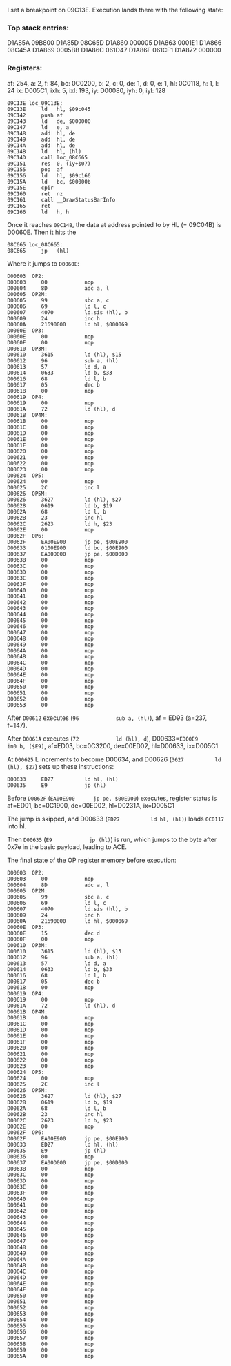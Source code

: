 I set a breakpoint on 09C13E. Execution lands there with the following state:

### Top stack entries:
D1A85A 09B800
D1A85D 08C65D
D1A860 000005
D1A863 0001E1
D1A866 08C45A
D1A869 0005BB
D1A86C 061D47
D1A86F 061CF1
D1A872 000000

### Registers:
af: 254, a: 2, f: 84,
bc: 0C0200, b: 2, c: 0,
de: 1, d: 0, e: 1,
hl: 0C0118, h: 1, l: 24
ix: D005C1, ixh: 5, ixl: 193,
iy: D00080, iyh: 0, iyl: 128

```
09C13E loc_09C13E:
09C13E     ld	hl, $09c045
09C142     push	af
09C143     ld	de, $000000
09C147     ld	e, a
09C148     add	hl, de
09C149     add	hl, de
09C14A     add	hl, de
09C14B     ld	hl, (hl)
09C14D     call	loc_08C665
09C151     res	0, (iy+$07)
09C155     pop	af
09C156     ld	hl, $09c166
09C15A     ld	bc, $00000b
09C15E     cpir
09C160     ret	nz
09C161     call	__DrawStatusBarInfo
09C165     ret
09C166     ld	h, h
```

Once it reaches `09C14B`, the data at address pointed to by HL (= 09C04B) is D0060E. Then it hits the

```
08C665 loc_08C665:
08C665     jp	(hl)
```

Where it jumps to `D0060E`:

```
D00603  OP2:
D00603     00            nop
D00604     8D            adc a, l
D00605  OP2M:
D00605     99            sbc a, c
D00606     69            ld l, c
D00607     4070          ld.sis (hl), b
D00609     24            inc h
D0060A     21690000      ld hl, $000069
D0060E  OP3:
D0060E     00            nop
D0060F     00            nop
D00610  OP3M:
D00610     3615          ld (hl), $15
D00612     96            sub a, (hl)
D00613     57            ld d, a
D00614     0633          ld b, $33
D00616     68            ld l, b
D00617     05            dec b
D00618     00            nop
D00619  OP4:
D00619     00            nop
D0061A     72            ld (hl), d
D0061B  OP4M:
D0061B     00            nop
D0061C     00            nop
D0061D     00            nop
D0061E     00            nop
D0061F     00            nop
D00620     00            nop
D00621     00            nop
D00622     00            nop
D00623     00            nop
D00624  OP5:
D00624     00            nop
D00625     2C            inc l
D00626  OP5M:
D00626     3627          ld (hl), $27
D00628     0619          ld b, $19
D0062A     68            ld l, b
D0062B     23            inc hl
D0062C     2623          ld h, $23
D0062E     00            nop
D0062F  OP6:
D0062F     EA00E900      jp pe, $00E900
D00633     0100E900      ld bc, $00E900
D00637     EA00D000      jp pe, $00D000
D0063B     00            nop
D0063C     00            nop
D0063D     00            nop
D0063E     00            nop
D0063F     00            nop
D00640     00            nop
D00641     00            nop
D00642     00            nop
D00643     00            nop
D00644     00            nop
D00645     00            nop
D00646     00            nop
D00647     00            nop
D00648     00            nop
D00649     00            nop
D0064A     00            nop
D0064B     00            nop
D0064C     00            nop
D0064D     00            nop
D0064E     00            nop
D0064F     00            nop
D00650     00            nop
D00651     00            nop
D00652     00            nop
D00653     00            nop
```

After `D00612` executes (`96            sub a, (hl)`), af = ED93 (a=237, f=147).

After `D0061A` executes (`72            ld (hl), d`), D00633=`ED00E9        in0 b, ($E9)`, af=ED03, bc=0C3200, de=00ED02, hl=D00633, ix=D005C1

At `D00625` L increments to become D00634, and D00626 (`3627          ld (hl), $27`) sets up these instructions:

```
D00633     ED27          ld hl, (hl)
D00635     E9            jp (hl)
```

Before `D0062F` (`EA00E900      jp pe, $00E900`) executes, register status is af=ED01, bc=0C1900, de=00ED02, hl=D0231A, ix=D005C1

The jump is skipped, and D00633 (`ED27          ld hl, (hl)`) loads `0C0117` into hl.

Then `D00635` (`E9            jp (hl)`) is run, which jumps to the byte after 0x7e in the basic payload, leading to ACE.

The final state of the OP register memory before execution:

```
D00603  OP2:
D00603     00            nop
D00604     8D            adc a, l
D00605  OP2M:
D00605     99            sbc a, c
D00606     69            ld l, c
D00607     4070          ld.sis (hl), b
D00609     24            inc h
D0060A     21690000      ld hl, $000069
D0060E  OP3:
D0060E     15            dec d
D0060F     00            nop
D00610  OP3M:
D00610     3615          ld (hl), $15
D00612     96            sub a, (hl)
D00613     57            ld d, a
D00614     0633          ld b, $33
D00616     68            ld l, b
D00617     05            dec b
D00618     00            nop
D00619  OP4:
D00619     00            nop
D0061A     72            ld (hl), d
D0061B  OP4M:
D0061B     00            nop
D0061C     00            nop
D0061D     00            nop
D0061E     00            nop
D0061F     00            nop
D00620     00            nop
D00621     00            nop
D00622     00            nop
D00623     00            nop
D00624  OP5:
D00624     00            nop
D00625     2C            inc l
D00626  OP5M:
D00626     3627          ld (hl), $27
D00628     0619          ld b, $19
D0062A     68            ld l, b
D0062B     23            inc hl
D0062C     2623          ld h, $23
D0062E     00            nop
D0062F  OP6:
D0062F     EA00E900      jp pe, $00E900
D00633     ED27          ld hl, (hl)
D00635     E9            jp (hl)
D00636     00            nop
D00637     EA00D000      jp pe, $00D000
D0063B     00            nop
D0063C     00            nop
D0063D     00            nop
D0063E     00            nop
D0063F     00            nop
D00640     00            nop
D00641     00            nop
D00642     00            nop
D00643     00            nop
D00644     00            nop
D00645     00            nop
D00646     00            nop
D00647     00            nop
D00648     00            nop
D00649     00            nop
D0064A     00            nop
D0064B     00            nop
D0064C     00            nop
D0064D     00            nop
D0064E     00            nop
D0064F     00            nop
D00650     00            nop
D00651     00            nop
D00652     00            nop
D00653     00            nop
D00654     00            nop
D00655     00            nop
D00656     00            nop
D00657     00            nop
D00658     00            nop
D00659     00            nop
D0065A     00            nop
```
